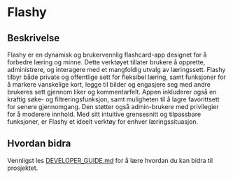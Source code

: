 # Flashy

## Beskrivelse
Flashy er en dynamisk og brukervennlig flashcard-app designet for å forbedre læring og minne.
Dette verktøyet tillater brukere å opprette, administrere, og interagere med et mangfoldig utvalg av læringssett. Flashy tilbyr både private og offentlige sett for fleksibel læring, samt funksjoner for å markere vanskelige kort, legge til bilder og engasjere seg med andre brukeres sett gjennom liker og kommentarfelt. Appen inkluderer også en kraftig søke- og filtreringsfunksjon, samt muligheten til å lagre favorittsett for senere gjennomgang. Den støtter også admin-brukere med privilegier for å moderere innhold. Med sitt intuitive grensesnitt og tilpassbare funksjoner, er Flashy et ideelt verktøy for enhver læringssituasjon.

## Hvordan bidra
Vennligst les [DEVELOPER_GUIDE.md](DEVELOPER_GUIDE.md) for å lære hvordan du kan bidra til prosjektet.